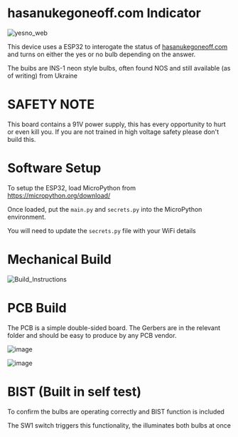 # hasanukegoneoff.com Indicator

![yesno_web](https://github.com/user-attachments/assets/6621fc59-1d01-40b9-91f1-1ddbc34d36b6)

This device uses a ESP32 to interogate the status of [hasanukegoneoff.com](https://www.hasanukegoneoff.com) and turns on either the yes or no bulb depending on the answer.

The buibs are INS-1 neon style bulbs, often found NOS and still available (as of writing) from Ukraine

# SAFETY NOTE

This board contains a 91V power supply, this has every opportunity to hurt or even kill you. If you are not trained in high voltage safety please don't build this.

# Software Setup

To setup the ESP32, load MicroPython from https://micropython.org/download/

Once loaded, put the `main.py` and `secrets.py` into the MicroPython environment.

You will need to update the `secrets.py` file with your WiFi details

# Mechanical Build

![Build_Instructions](https://github.com/user-attachments/assets/df9f7fe0-4319-4a45-a47f-980be230ea4d)

# PCB Build

The PCB is a simple double-sided board. The Gerbers are in the relevant folder and should be easy to produce by any PCB vendor.

![image](https://github.com/user-attachments/assets/908cd805-1d59-4072-98c1-91426c29486f)

![image](https://github.com/user-attachments/assets/e2d32583-fc47-4625-ab04-21b87085c7ce)


# BIST (Built in self test)

To confirm the bulbs are operating correctly and BIST function is included

The SW1 switch triggers this functionality, the illuminates both bulbs at once

